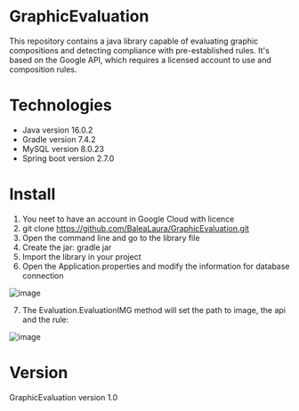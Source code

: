 # GraphicEvaluation
This repository contains a java library capable of evaluating graphic compositions and detecting compliance with pre-established rules. It's based on the Google API, which requires a licensed account to use and composition rules.

# Technologies
- Java version 16.0.2
- Gradle version 7.4.2
- MySQL version 8.0.23
- Spring boot version 2.7.0

# Install
1. You neet to have an account in Google Cloud with licence
2. git clone https://github.com/BaleaLaura/GraphicEvaluation.git
3. Open the command line and go to the library file
4. Create the jar: gradle jar
5. Import the library in your project
6. Open the Application.properties and modify the information for database connection

![image](https://user-images.githubusercontent.com/91830888/173087761-757e0370-4693-4174-8da4-d31e146d7558.png)

7. The Evaluation.EvaluationIMG method will set the path to image, the api and the rule:

![image](https://user-images.githubusercontent.com/91830888/173087041-a42ad463-068c-42d7-9e5c-2e6868e5e990.png)

# Version
GraphicEvaluation version 1.0


